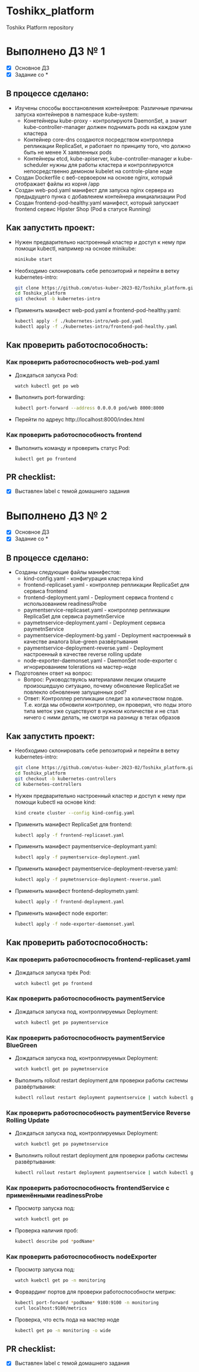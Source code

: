 # Toshikx_platform
Toshikx Platform repository

# Выполнено ДЗ № 1

 - [X] Основное ДЗ
 - [X] Задание со *

## В процессе сделано:
 - Изучены способы восстановления контейнеров:
   Различные причины запуска контейнеров в namespace kube-system:
    - Конетейнеры kube-proxy - контролируютя DaemonSet, а значит kube-controller-manager должен поднимать pods на каждом узле кластера
    - Контейнер core-dns создаются посредством контроллера репликации ReplicaSet, и работает по принципу того, что должно быть не менее X заявленных pods 
    - Контейнеры etcd, kube-apiserver, kube-controller-manager и kube-scheduler нужны для работы кластера и контроллируются непосредственно демоном kubelet на controle-plane ноде
 - Создан Dockerfile с веб-сервоером на основе nginx, который отображает файлы из корня /app
 - Создан web-pod.yaml манифест для запуска nginx сервера из предыдущего пунка с добавлеием контейнера инициализации Pod
 - Создан frontend-pod-healthy.yaml манифест, который запускает frontend сервис Hipster Shop (Pod в статусе Running)

## Как запустить проект:
 - Нужен предварительно настроенный кластер и доступ к нему при помощи kubectl, например на основе minikube: 
   ```sh
   minikube start 
   ```
 - Необходимо склонировать себе репозиторий и перейти в ветку kubernetes-intro: 
   ```sh
   git clone https://github.com/otus-kuber-2023-02/Toshikx_platform.git
   cd Toshikx_platform
   git checkout -b kubernetes-intro
   ```
 - Применить манифест web-pod.yaml и frontend-pod-healthy.yaml:
   ```sh
   kubectl apply -f ./kubernetes-intro/web-pod.yaml
   kubectl apply -f ./kubernetes-intro/frontend-pod-healthy.yaml
   ```
## Как проверить работоспособность:
### Как проверить работоспособность web-pod.yaml
 - Дождаться запуска Pod:
   ```sh 
   watch kubectl get po web
   ```
 - Выполнить port-forwarding: 
   ```sh
   kubectl port-forward --address 0.0.0.0 pod/web 8000:8000
   ```
 - Перейти по адреус http://localhost:8000/index.html
### Как проверить работоспособность frontend
  - Выполнить команду и проверить статус Pod:
    ```
    kubectl get po frontend
    ```

## PR checklist:
 - [x] Выставлен label с темой домашнего задания

# Выполнено ДЗ № 2

 - [X] Основное ДЗ
 - [X] Задание со *

## В процессе сделано:
 - Созданы следующие файлы манифестов: 
    - kind-config.yaml - конфигурация кластера kind 
    - frontend-replicaset.yaml - контроллер репликации ReplicaSet для сервиса frontend 
    - frontend-deployment.yaml - Deployment сервиса frontend с использованием readinessProbe
    - paymentservice-replicaset.yaml - контроллер репликации ReplicaSet для сервиса paymetnService 
    - paymetnservice-deployment.yaml - Deployment сервиса paymetnService
    - paymentservice-deployment-bg.yaml - Deployment настроенный в качестве аналога blue-green развёртывания 
    - paymentservice-deployment-reverse.yaml - Deployment настроенный в качестве reverse rolling update 
    - node-exporter-daemonset.yaml - DaemonSet node-exporter с игнорированием tolerations на мастер-ноде
 - Подготовлен ответ на вопрос:
    - Вопрос: 
      Руководствуясь материалами лекции опишите произошедшую ситуацию,
      почему обновление ReplicaSet не повлекло обновление запущенных pod?
    - Ответ: Контроллер репликации следит за количеством подов. Т.е. когда мы обновили контроллер, он проверил, что поды этого типа меток уже существуют в нужном количестве и не стал ничего с ними делать, не смотря на разницу в тегах образов
## Как запустить проект:
- Необходимо склонировать себе репозиторий и перейти в ветку kubernetes-intro: 
  ```sh
  git clone https://github.com/otus-kuber-2023-02/Toshikx_platform.git
  cd Toshikx_platform
  git checkout -b kubernetes-controllers
  cd kubernetes-controllers
  ```
- Нужен предварительно настроенный кластер и доступ к нему при помощи kubectl на основе kind: 
  ```sh
  kind create cluster --config kind-config.yaml  
  ```
- Применить манифест ReplicaSet для frontend:
  ```sh
  kubectl apply -f frontend-replicaset.yaml
  ```
- Применить манифест paymentservice-deploymant.yaml:
  ```sh
  kubectl apply -f paymentservice-deployment.yaml
  ```
- Применить манифест paymentservice-deployment-reverse.yaml:
  ```sh
  kubectl apply -f paymetnservice-deployment-reverse.yaml
  ```
- Применить манифест frontend-deploymetn.yaml:
  ```sh
  kubectl apply -f frontend-deployment.yaml
  ```
- Применить манифест node exporter:
  ```sh
  kubectl apply -f node-exporter-daemonset.yaml
  ```
## Как проверить работоспособность:
### Как проверить работоспособность frontend-replicaset.yaml
 - Дождаться запуска трёх Pod:
   ```sh 
   watch kubectl get po frontend
   ```
### Как проверить работоспособность paymentService
  - Дождаться запуска под, контроллируемых Deployment:
    ```sh
    watch kubectl get po paymentservice
    ```
### Как проверить работоспособность paymentService BlueGreen
  - Дождаться запуска под, контроллируемых Deployment:
    ```sh
    watch kuebctl get po paymetnservice
    ```
  - Выполнить rollout restart deployment для проверки работы системы развёртывания:
    ```sh
    kubectl rollout restart deployment paymentservice | watch kubectl get po 
    ```
### Как проверить работоспособность paymentService Reverse Rolling Update 
  - Дождаться запуска под, контроллируемых Deployment:
    ```sh
    watch kuebctl get po paymetnservice
    ```
  - Выполнить rollout restart deployment для проверки работы системы развёртывания:
    ```sh
    kubectl rollout restart deployment paymentservice | watch kubectl get po 
    ```
### Как проверить работоспособность frontendService с применёнными readinessProbe
  - Просмотр запуска под:
    ```sh
    watch kuebctl get po
    ```
  - Проверка наличия проб:
    ```sh
    kubectl describe pod *podName*
    ```
### Как проверить работоспособность nodeExporter
  - Просмотр запуска под:
    ```sh
    watch kuebctl get po -n monitoring
    ```
  - Форвардинг портов для проверки работоспособности метрик:
    ```sh
    kubectl port-forward *podName* 9100:9100 -n monitoring
    curl localhost:9100/metrics
    ```
  - Проверка, что есть пода на мастер ноде 
    ```sh
    kubectl get po -n monitoring -o wide
    ```

## PR checklist:
 - [x] Выставлен label с темой домашнего задания